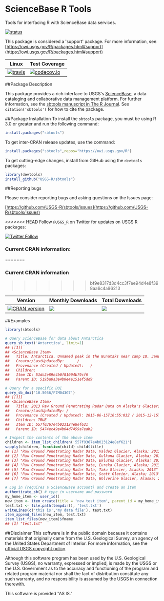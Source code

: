 ScienceBase R Tools
===

Tools for interfacing R with ScienceBase data services.


[![status](https://img.shields.io/badge/USGS-Support-yellow.svg)](https://owi.usgs.gov/R/packages.html#support)

This package is considered a 'support' package. For more information, see:
[https://owi.usgs.gov/R/packages.html#support](https://owi.usgs.gov/R/packages.html#support)

|Linux|Test Coverage|
|----------|------------|
| [![travis](https://travis-ci.org/USGS-R/sbtools.svg?branch=master)](https://travis-ci.org/USGS-R/sbtools)|[![codecov.io](https://codecov.io/github/USGS-R/sbtools/coverage.svg?branch=master)](https://codecov.io/github/USGS-R/sbtools?branch=master)|

##Package Description

This package provides a rich interface to USGS's [ScienceBase](https://www.sciencebase.gov/), a data cataloging and collaborative data management platform. For further information, see the [sbtools manuscript in The R Journal](https://journal.r-project.org/archive/2016-1/winslow-chamberlain-appling-etal.pdf). See `citation('sbtools')` for how to cite the package.


##Package Installation
To install the `sbtools` package, you must be using R 3.0 or greater and run the following command:

```r
install.packages("sbtools")
```

To get inter-CRAN release updates, use the command:
```r
install.packages("sbtools",repos="https://owi.usgs.gov/R")
```

To get cutting-edge changes, install from GitHub using the `devtools` packages:

```r
library(devtools)
install_github("USGS-R/sbtools")
```

##Reporting bugs

Please consider reporting bugs and asking questions on the Issues page:

[https://github.com/USGS-R/sbtools/issues](https://github.com/USGS-R/sbtools/issues)

<<<<<<< HEAD
Follow `@USGS_R` on Twitter for updates on USGS R packages:

[![Twitter Follow](https://img.shields.io/twitter/follow/USGS_R.svg?style=social&label=Follow%20USGS_R)](https://twitter.com/USGS_R)

### Current CRAN information:
=======
### Current CRAN information
>>>>>>> bf9e8317d3d4cc3f7ee94d4e8f398aa6c4a96213

|Version|Monthly Downloads|Total Downloads|
|----------|------------|------------|
|[![CRAN version](https://www.r-pkg.org/badges/version/sbtools)](https://cran.r-project.org/package=sbtools)|[![](https://cranlogs.r-pkg.org/badges/sbtools)](https://cran.r-project.org/package=sbtools)|[![](https://cranlogs.r-pkg.org/badges/grand-total/sbtools)](https://cran.r-project.org/package=sbtools)|


##Examples

```r
library(sbtools)

# Query ScienceBase for data about Antarctica
query_sb_text('Antarctica', limit=1)
## [[1]]
## <ScienceBase Item>
##   Title: Antarctica. Unnamed peak in the Nunataks near camp 18. January 21, 1978.
##   Creator/LastUpdatedBy:      / 
##   Provenance (Created / Updated):   / 
##   Children: 
##   Item ID: 51dc2e89e4b0f81004b79cf6
##   Parent ID: 519ba0a3e4b0e4e151ef5dd9

# Query for a specific DOI
query_sb_doi('10.5066/F7M043G7')
## [[1]]
## <ScienceBase Item>
##   Title: 2013 Raw Ground Penetrating Radar Data on Alaska's Glaciers
##   Creator/LastUpdatedBy: /
##   Provenance (Created / Updated): 2015-06-15T16:55:03Z / 2015-12-15T20:39:06Z
##   Children: TRUE
##   Item ID: 557f0367e4b023124e8ef621
##   Parent ID: 5474ec49e4b04d7459a7eab2

# Inspect the contents of the above item
children <- item_list_children('557f0367e4b023124e8ef621')
sapply(children, function(child) child$title)
## [1] "Raw Ground Penetrating Radar Data, Valdez Glacier, Alaska; 2013"   
## [2] "Raw Ground Penetrating Radar Data, Gulkana Glacier, Alaska; 2013"  
## [3] "Raw Ground Penetrating Radar Data, Eklutna Glacier, Alaska; 2013"  
## [4] "Raw Ground Penetrating Radar Data, Eureka Glacier, Alaska; 2013"   
## [5] "Raw Ground Penetrating Radar Data, Taku Glacier, Alaska; 2013"     
## [6] "Raw Ground Penetrating Radar Data, Scott Glacier, Alaska; 2013"    
## [7] "Raw Ground Penetrating Radar Data, Wolverine Glacier, Alaska; 2013"

# Log in (requires a ScienceBase account) and create an item
authenticate_sb() # type in username and password
my_home_item <- user_id()
new_item <- item_create(title = 'new test item', parent_id = my_home_item)
test.txt <- file.path(tempdir(), 'test.txt')
writeLines(c('this is','my data file'), test.txt)
item_append_files(new_item, test.txt)
item_list_files(new_item)$fname
## [1] "test.txt"
```


##Disclaimer
This software is in the public domain because it contains materials that originally came from the U.S. Geological Survey, an agency of the United States Department of Interior. For more information, see the [official USGS copyright policy](https://www.usgs.gov/visual-id/credit_usgs.html#copyright/ "official USGS copyright policy")

Although this software program has been used by the U.S. Geological Survey (USGS), no warranty, expressed or implied, is made by the USGS or the U.S. Government as to the accuracy and functioning of the program and related program material nor shall the fact of distribution constitute any such warranty, and no responsibility is assumed by the USGS in connection therewith.

This software is provided "AS IS."

